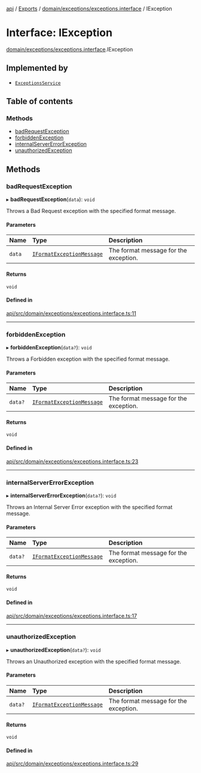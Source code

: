 [api](../README.md) / [Exports](../modules.md) / [domain/exceptions/exceptions.interface](../modules/domain_exceptions_exceptions_interface.md) / IException

# Interface: IException

[domain/exceptions/exceptions.interface](../modules/domain_exceptions_exceptions_interface.md).IException

## Implemented by

- [`ExceptionsService`](../classes/infrastructure_exceptions_exceptions_service.ExceptionsService.md)

## Table of contents

### Methods

- [badRequestException](domain_exceptions_exceptions_interface.IException.md#badrequestexception)
- [forbiddenException](domain_exceptions_exceptions_interface.IException.md#forbiddenexception)
- [internalServerErrorException](domain_exceptions_exceptions_interface.IException.md#internalservererrorexception)
- [unauthorizedException](domain_exceptions_exceptions_interface.IException.md#unauthorizedexception)

## Methods

### badRequestException

▸ **badRequestException**(`data`): `void`

Throws a Bad Request exception with the specified format message.

#### Parameters

| Name   | Type                                                                                           | Description                           |
| :----- | :--------------------------------------------------------------------------------------------- | :------------------------------------ |
| `data` | [`IFormatExceptionMessage`](domain_exceptions_exceptions_interface.IFormatExceptionMessage.md) | The format message for the exception. |

#### Returns

`void`

#### Defined in

[api/src/domain/exceptions/exceptions.interface.ts:11](https://github.com/No-Country/c16-58-t-typescript/blob/d2fd85f/api/src/domain/exceptions/exceptions.interface.ts#L11)

---

### forbiddenException

▸ **forbiddenException**(`data?`): `void`

Throws a Forbidden exception with the specified format message.

#### Parameters

| Name    | Type                                                                                           | Description                           |
| :------ | :--------------------------------------------------------------------------------------------- | :------------------------------------ |
| `data?` | [`IFormatExceptionMessage`](domain_exceptions_exceptions_interface.IFormatExceptionMessage.md) | The format message for the exception. |

#### Returns

`void`

#### Defined in

[api/src/domain/exceptions/exceptions.interface.ts:23](https://github.com/No-Country/c16-58-t-typescript/blob/d2fd85f/api/src/domain/exceptions/exceptions.interface.ts#L23)

---

### internalServerErrorException

▸ **internalServerErrorException**(`data?`): `void`

Throws an Internal Server Error exception with the specified format message.

#### Parameters

| Name    | Type                                                                                           | Description                           |
| :------ | :--------------------------------------------------------------------------------------------- | :------------------------------------ |
| `data?` | [`IFormatExceptionMessage`](domain_exceptions_exceptions_interface.IFormatExceptionMessage.md) | The format message for the exception. |

#### Returns

`void`

#### Defined in

[api/src/domain/exceptions/exceptions.interface.ts:17](https://github.com/No-Country/c16-58-t-typescript/blob/d2fd85f/api/src/domain/exceptions/exceptions.interface.ts#L17)

---

### unauthorizedException

▸ **unauthorizedException**(`data?`): `void`

Throws an Unauthorized exception with the specified format message.

#### Parameters

| Name    | Type                                                                                           | Description                           |
| :------ | :--------------------------------------------------------------------------------------------- | :------------------------------------ |
| `data?` | [`IFormatExceptionMessage`](domain_exceptions_exceptions_interface.IFormatExceptionMessage.md) | The format message for the exception. |

#### Returns

`void`

#### Defined in

[api/src/domain/exceptions/exceptions.interface.ts:29](https://github.com/No-Country/c16-58-t-typescript/blob/d2fd85f/api/src/domain/exceptions/exceptions.interface.ts#L29)
